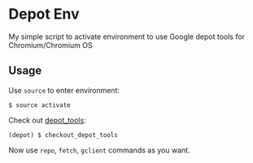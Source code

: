 Depot Env
=========

My simple script to activate environment to use Google depot tools for Chromium/Chromium OS

## Usage

Use `source` to enter environment:

```shell
$ source activate
````

Check out [depot_tools](https://chromium.googlesource.com/chromium/tools/depot_tools.git):

```shell
(depot) $ checkout_depot_tools
````

Now use `repo`, `fetch`, `gclient` commands as you want.